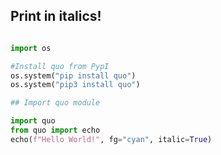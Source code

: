 ## Print in italics!

``` python

import os

#Install quo from PypI
os.system("pip install quo")
os.system("pip3 install quo")

## Import quo module

import quo
from quo import echo
echo(f"Hello World!", fg="cyan", italic=True)

```

